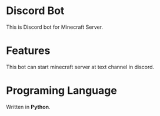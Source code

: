 # Discord Bot
This is Discord bot for Minecraft Server.

# Features
This bot can start minecraft server at text channel in discord.

# Programing Language
Written in **Python**.
